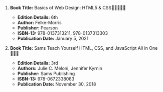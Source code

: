 1. **Book Title:** Basics of Web Design: HTML5 & CSS🚨🚨🚨🚨🚨
   - **Edition Details:** 6th
   - **Author:** Felke-Morris
   - **Publisher:** Pearson
   - **ISBN-13:** 978-0137313211, 978-0137313303
   - **Publication Date:** January 5, 2021
  
2. **Book Title:** Sams Teach Yourself HTML, CSS, and JavaScript All in One 📒🔐✅
   - **Edition Details:** 3rd
   - **Authors:** Julie C. Meloni, Jennifer Kyrnin
   - **Publisher:** Sams Publishing
   - **ISBN-13:** 978-0672338083
   - **Publication Date:** November 30, 2018
